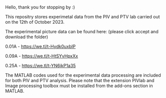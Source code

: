 Hello, thank you for stopping by :)


This repositry stores experimetal data from the PIV and PTV lab carried out on the 12th of October 2023.


The experimental picture data can be found here: (please click accept and download the folder)

0.01A - https://we.tl/t-Hydk0uxbIP

0.09A - https://we.tl/t-HtSYvHpxXx

0.25A - https://we.tl/t-YN6ikP1a35


The MATLAB codes used for the experimental data processing are included for both PIV and PTV analysis. Please note that the extension PIVlab and Image processing toolbox must be installed from the add-ons section in MATLAB.

